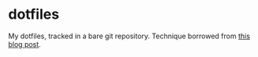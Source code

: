 # dotfiles

My dotfiles, tracked in a bare git repository. Technique borrowed from [this blog post](https://www.atlassian.com/git/tutorials/dotfiles).
